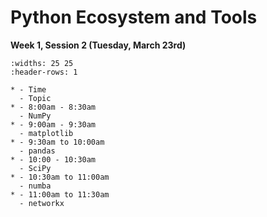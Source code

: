# Python Ecosystem and Tools

**Week 1, Session 2 (Tuesday, March 23rd)**

```{list-table}
:widths: 25 25
:header-rows: 1

* - Time
  - Topic
* - 8:00am - 8:30am
  - NumPy
* - 9:00am - 9:30am
  - matplotlib
* - 9:30am to 10:00am
  - pandas
* - 10:00 - 10:30am
  - SciPy
* - 10:30am to 11:00am
  - numba
* - 11:00am to 11:30am
  - networkx
```